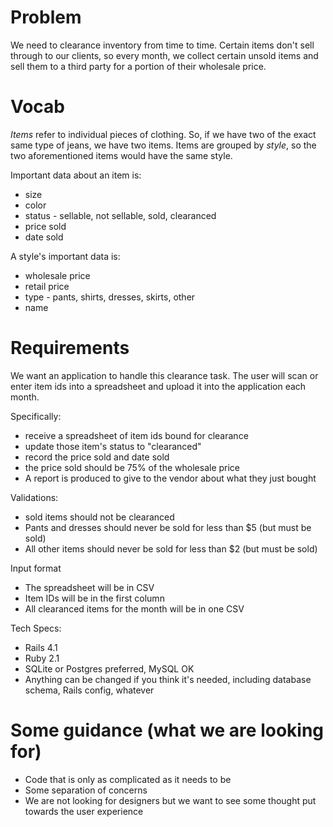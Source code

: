 # Problem

We need to clearance inventory from time to time.  Certain items don't sell through to our clients, so every month, we collect certain unsold items and
sell them to a third party for a portion of their wholesale price.

# Vocab

_Items_ refer to individual pieces of clothing.  So, if we have two of the exact same type of jeans, we have two items.  Items are grouped by _style_, so
the two aforementioned items would have the same style.

Important data about an item is:

* size
* color
* status - sellable, not sellable, sold, clearanced
* price sold
* date sold

A style's important data is:

* wholesale price
* retail price
* type - pants, shirts, dresses, skirts, other
* name

# Requirements

We want an application to handle this clearance task.   The user will scan or enter item ids into a spreadsheet and upload it into the application each
month.

Specifically:

* receive a spreadsheet of item ids bound for clearance
* update those item's status to "clearanced"
* record the price sold and date sold
* the price sold should be 75% of the wholesale price
* A report is produced to give to the vendor about what they just bought

Validations:
- sold items should not be clearanced
- Pants and dresses should never be sold for less than $5 (but must be sold)
- All other items should never be sold for less than $2 (but must be sold)

Input format
- The spreadsheet will be in CSV
- Item IDs will be in the first column
- All clearanced items for the month will be in one CSV

Tech Specs:
- Rails 4.1
- Ruby 2.1
- SQLite or Postgres preferred, MySQL OK
- Anything can be changed if you think it's needed, including database schema, Rails config, whatever

# Some guidance (what we are looking for)
* Code that is only as complicated as it needs to be
* Some separation of concerns
* We are not looking for designers but we want to see some thought put towards the user experience

